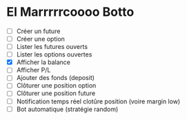 # El Marrrrrcoooo Botto

- [ ] Créer un future
- [ ] Créer une option
- [ ] Lister les futures ouverts
- [ ] Lister les options ouvertes
- [x] Afficher la balance
- [ ] Afficher P/L
- [ ] Ajouter des fonds (deposit)
- [ ] Clôturer une position option 
- [ ] Clôturer une position future
- [ ] Notification temps réel clotûre position (voire margin low)
- [ ] Bot automatique (stratégie random)